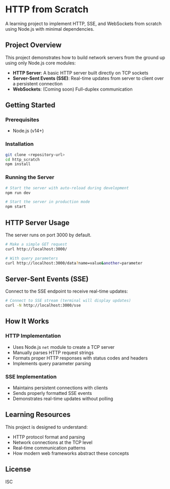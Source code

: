 # HTTP from Scratch

A learning project to implement HTTP, SSE, and WebSockets from scratch using Node.js with minimal dependencies.

## Project Overview

This project demonstrates how to build network servers from the ground up using only Node.js core modules:

- **HTTP Server**: A basic HTTP server built directly on TCP sockets
- **Server-Sent Events (SSE)**: Real-time updates from server to client over a persistent connection
- **WebSockets**: (Coming soon) Full-duplex communication

## Getting Started

### Prerequisites

- Node.js (v14+)

### Installation

```bash
git clone <repository-url>
cd http_scratch
npm install
```

### Running the Server

```bash
# Start the server with auto-reload during development
npm run dev

# Start the server in production mode
npm start
```

## HTTP Server Usage

The server runs on port 3000 by default.

```bash
# Make a simple GET request
curl http://localhost:3000/

# With query parameters
curl http://localhost:3000/data?name=value&another=parameter
```

## Server-Sent Events (SSE)

Connect to the SSE endpoint to receive real-time updates:

```bash
# Connect to SSE stream (terminal will display updates)
curl -N http://localhost:3000/sse
```

## How It Works

### HTTP Implementation

- Uses Node.js `net` module to create a TCP server
- Manually parses HTTP request strings
- Formats proper HTTP responses with status codes and headers
- Implements query parameter parsing

### SSE Implementation

- Maintains persistent connections with clients
- Sends properly formatted SSE events
- Demonstrates real-time updates without polling

## Learning Resources

This project is designed to understand:

- HTTP protocol format and parsing
- Network connections at the TCP level
- Real-time communication patterns
- How modern web frameworks abstract these concepts

## License

ISC